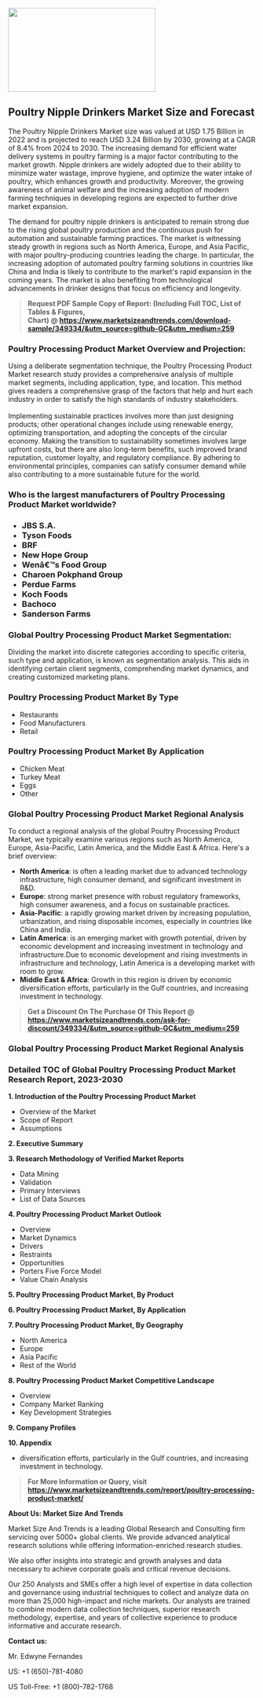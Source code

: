 <p><img class="alignnone size-medium wp-image-20088" src="https://ffe5etoiles.com/wp-content/uploads/2024/12/MST1-300x171.png" alt="" width="300" height="171" /></p><h2>Poultry Nipple Drinkers Market Size and Forecast</h2><p>The Poultry Nipple Drinkers Market size was valued at USD 1.75 Billion in 2022 and is projected to reach USD 3.24 Billion by 2030, growing at a CAGR of 8.4% from 2024 to 2030. The increasing demand for efficient water delivery systems in poultry farming is a major factor contributing to the market growth. Nipple drinkers are widely adopted due to their ability to minimize water wastage, improve hygiene, and optimize the water intake of poultry, which enhances growth and productivity. Moreover, the growing awareness of animal welfare and the increasing adoption of modern farming techniques in developing regions are expected to further drive market expansion.</p><p>The demand for poultry nipple drinkers is anticipated to remain strong due to the rising global poultry production and the continuous push for automation and sustainable farming practices. The market is witnessing steady growth in regions such as North America, Europe, and Asia Pacific, with major poultry-producing countries leading the charge. In particular, the increasing adoption of automated poultry farming solutions in countries like China and India is likely to contribute to the market's rapid expansion in the coming years. The market is also benefiting from technological advancements in drinker designs that focus on efficiency and longevity.</p></p><blockquote id="" class=""><strong>Request PDF Sample Copy of Report: (Including Full TOC, List of Tables &amp; Figures, Chart)&nbsp;@&nbsp;<strong><a href="https://www.marketsizeandtrends.com/download-sample/349334/&utm_source=github-GC&utm_medium=259" target="_blank">https://www.marketsizeandtrends.com/download-sample/349334/&utm_source=github-GC&utm_medium=259</a></strong></strong></blockquote><h3 id="" class="">Poultry Processing Product Market&nbsp;Overview and Projection:</h3><p id="" class="">Using a deliberate segmentation technique, the Poultry Processing Product Market research study provides a comprehensive analysis of multiple market segments, including application, type, and location. This method gives readers a comprehensive grasp of the factors that help and hurt each industry in order to satisfy the high standards of industry stakeholders. <br /> <br />Implementing sustainable practices involves more than just designing products; other operational changes include using renewable energy, optimizing transportation, and adopting the concepts of the circular economy. Making the transition to sustainability sometimes involves large upfront costs, but there are also long-term benefits, such improved brand reputation, customer loyalty, and regulatory compliance. By adhering to environmental principles, companies can satisfy consumer demand while also contributing to a more sustainable future for the world.</p><h3 id="" class="">Who is the largest manufacturers of&nbsp;Poultry Processing Product Market worldwide?</h3><h3 class=""><p><ul><li>JBS S.A. </li><li> Tyson Foods </li><li> BRF </li><li> New Hope Group </li><li> Wenâ€™s Food Group </li><li> Charoen Pokphand Group </li><li> Perdue Farms </li><li> Koch Foods </li><li> Bachoco </li><li> Sanderson Farms</li></ul></p></h3><h3 id="" class="">Global&nbsp;Poultry Processing Product Market Segmentation:</h3><p id="" class="">Dividing the market into discrete categories according to specific criteria, such type and application, is known as segmentation analysis. This aids in identifying certain client segments, comprehending market dynamics, and creating customized marketing plans.</p><h3 id="" class="">Poultry Processing Product Market&nbsp;By Type</h3><p><p><ul><li>Restaurants</li><li> Food Manufacturers</li><li> Retail</p></li></ul></p></p><h3 id="" class="">Poultry Processing Product Market&nbsp;By Application</h3><p class=""><p><ul><li>Chicken Meat</li><li> Turkey Meat</li><li> Eggs</li><li> Other</li></ul></p></p><h3 id="" class="">Global Poultry Processing Product Market Regional Analysis</h3><p id="" class="">To conduct a regional analysis of the global Poultry Processing Product Market, we typically examine various regions such as North America, Europe, Asia-Pacific, Latin America, and the Middle East &amp; Africa. Here's a brief overview:</p><ul><li><strong>North America</strong>: is often a leading market due to advanced technology infrastructure, high consumer demand, and significant investment in R&amp;D.</li><li><strong>Europe</strong>: strong market presence with robust regulatory frameworks, high consumer awareness, and a focus on sustainable practices.</li><li><strong>Asia-Pacific</strong>: a rapidly growing market driven by increasing population, urbanization, and rising disposable incomes, especially in countries like China and India.</li><li><strong>Latin America</strong>: is an emerging market with growth potential, driven by economic development and increasing investment in technology and infrastructure.Due to economic development and rising investments in infrastructure and technology, Latin America is a developing market with room to grow.</li><li><strong>Middle East &amp; Africa</strong>: Growth in this region is driven by economic diversification efforts, particularly in the Gulf countries, and increasing investment in technology.</li></ul><blockquote id="" class=""><strong>Get a Discount On The Purchase Of This Report @ <strong><a href="https://www.marketsizeandtrends.com/ask-for-discount/349334/&utm_source=github-GC&utm_medium=259" target="_blank">https://www.marketsizeandtrends.com/ask-for-discount/349334/&utm_source=github-GC&utm_medium=259</a></strong></strong></blockquote><h3 id="" class="">Global Poultry Processing Product Market Regional Analysis</h3><h3 id="" class="">Detailed TOC of Global Poultry Processing Product Market Research Report, 2023-2030</h3><p id="" class=""><strong>1. Introduction of the Poultry Processing Product Market</strong></p><ul><li>Overview of the Market</li><li>Scope of Report</li><li>Assumptions</li></ul><p id="" class=""><strong>2. Executive Summary</strong></p><p id="" class=""><strong>3. Research Methodology of Verified Market Reports</strong></p><ul><li>Data Mining</li><li>Validation</li><li>Primary Interviews</li><li>List of Data Sources</li></ul><p id="" class=""><strong>4. Poultry Processing Product Market Outlook</strong></p><ul><li>Overview</li><li>Market Dynamics</li><li>Drivers</li><li>Restraints</li><li>Opportunities</li><li>Porters Five Force Model</li><li>Value Chain Analysis</li></ul><p id="" class=""><strong>5. Poultry Processing Product Market, By Product</strong></p><p id="" class=""><strong>6. Poultry Processing Product Market, By Application</strong></p><p id="" class=""><strong>7. Poultry Processing Product Market, By Geography</strong></p><ul><li>North America</li><li>Europe</li><li>Asia Pacific</li><li>Rest of the World</li></ul><p id="" class=""><strong>8. Poultry Processing Product Market Competitive Landscape</strong></p><ul><li>Overview</li><li>Company Market Ranking</li><li>Key Development Strategies</li></ul><p id="" class=""><strong>9. Company Profiles</strong></p><p id="" class=""><strong>10. Appendix</strong></p><ul><li>diversification efforts, particularly in the Gulf countries, and increasing investment in technology.</li></ul><blockquote id="" class=""><strong>For More Information or Query, visit <strong><strong><a href="https://www.marketsizeandtrends.com/report/poultry-processing-product-market/" target="_blank">https://www.marketsizeandtrends.com/report/poultry-processing-product-market/</a></strong></strong></strong></blockquote><p id="" class=""><strong>About Us: Market Size And Trends</strong></p><p id="" class="">Market Size And Trends is a leading Global Research and Consulting firm servicing over 5000+ global clients. We provide advanced analytical research solutions while offering information-enriched research studies.</p><p id="" class="">We also offer insights into strategic and growth analyses and data necessary to achieve corporate goals and critical revenue decisions.</p><p id="" class="">Our 250 Analysts and SMEs offer a high level of expertise in data collection and governance using industrial techniques to collect and analyze data on more than 25,000 high-impact and niche markets. Our analysts are trained to combine modern data collection techniques, superior research methodology, expertise, and years of collective experience to produce informative and accurate research.</p><p id="" class=""><strong>Contact us:</strong></p><p id="" class="">Mr. Edwyne Fernandes</p><p id="" class="">US: +1 (650)-781-4080</p><p id="" class="">US Toll-Free: +1 (800)-782-1768</p>
